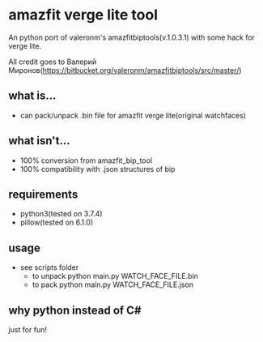 # amazfit verge lite tool
An python port of valeronm's amazfitbiptools(v.1.0.3.1) with some hack for verge lite.

All credit goes to Валерий Миронов(https://bitbucket.org/valeronm/amazfitbiptools/src/master/)

## what is...
* can pack/unpack .bin file for amazfit verge lite(original watchfaces)

## what isn't...
* 100% conversion from amazfit_bip_tool
* 100% compatibility with .json structures of bip

## requirements
* python3(tested on 3.7.4)
* pillow(tested on 6.1.0)

## usage
* see scripts folder
  * to unpack
python main.py WATCH_FACE_FILE.bin
  * to pack
python main.py WATCH_FACE_FILE.json

## why python instead of C#
just for fun!
